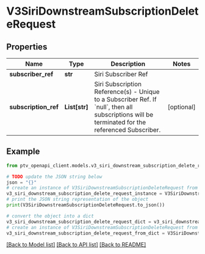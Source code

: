 # V3SiriDownstreamSubscriptionDeleteRequest


## Properties

Name | Type | Description | Notes
------------ | ------------- | ------------- | -------------
**subscriber_ref** | **str** | Siri Subscriber Ref | 
**subscription_ref** | **List[str]** | Siri Subscription Reference(s) - Unique to a Subscriber Ref.  If &#x60;null&#x60;, then all subscriptions will be terminated for the referenced Subscriber. | [optional] 

## Example

```python
from ptv_openapi_client.models.v3_siri_downstream_subscription_delete_request import V3SiriDownstreamSubscriptionDeleteRequest

# TODO update the JSON string below
json = "{}"
# create an instance of V3SiriDownstreamSubscriptionDeleteRequest from a JSON string
v3_siri_downstream_subscription_delete_request_instance = V3SiriDownstreamSubscriptionDeleteRequest.from_json(json)
# print the JSON string representation of the object
print(V3SiriDownstreamSubscriptionDeleteRequest.to_json())

# convert the object into a dict
v3_siri_downstream_subscription_delete_request_dict = v3_siri_downstream_subscription_delete_request_instance.to_dict()
# create an instance of V3SiriDownstreamSubscriptionDeleteRequest from a dict
v3_siri_downstream_subscription_delete_request_from_dict = V3SiriDownstreamSubscriptionDeleteRequest.from_dict(v3_siri_downstream_subscription_delete_request_dict)
```
[[Back to Model list]](../README.md#documentation-for-models) [[Back to API list]](../README.md#documentation-for-api-endpoints) [[Back to README]](../README.md)


